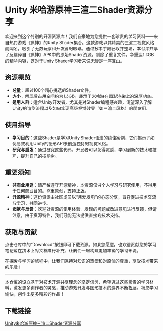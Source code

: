 # Unity 米哈游原神三渲二Shader资源分享

欢迎来到这个特别的开源资源库！我们自豪地为您提供一套珍贵的学习资料——来自热门游戏《原神》的Unity Shader集合。这款游戏以其精美的三渲二视觉风格而闻名，吸引了无数玩家和开发者的眼球。通过技术手段获取并整理，本仓库共享了反编译自《原神》APK中的原始Shader资源，剔除了重复文件，净重达1.3GB的精华内容，这对于Unity Shader学习者来说无疑是一座宝山。

## 资源概览

- **总量**：超过100个精心挑选的Shader文件。
- **大小**：解压后占用空间约为1.3GB，展示了米哈游在图形渲染上的深厚功底。
- **适用人群**：适合Unity开发者，尤其是对Shader编程感兴趣，渴望深入了解Unity的渲染流程以及如何实现高级视觉效果（如三渲二风格）的朋友们。

## 使用指导

- **学习目的**：这些Shader是学习Unity Shader语法的绝佳案例，它们揭示了如何高效利用Unity的图形API来创造独特的视觉风格。
- **研究与启发**：通过研究这些代码，开发者可以获得灵感，学习到新的技术和技巧，提升自己的技能树。
  
## 重要须知

- **非商业用途**：请严格遵守开源精神，本资源仅供个人学习与研究使用，不得用于任何商业目的。尊重原创，支持正版。
- **开源精神**：这份资源由社区成员以“用爱发电”的心态分享，旨在促进技术交流与学习，共同进步。
- **贡献与反馈**：欢迎对资源的使用体验、发现的问题或改进意见进行反馈，但请注意，由于资源特性，我们可能无法提供直接的技术支持。

## 获取与贡献

点击仓库中的“Download”按钮即可下载资源。如果您愿意，也欢迎贡献您的学习笔记或在技术上对文档进行补充，让我们一起构建更加丰富的学习环境。

在探索与学习的旅程中，让我们保持对知识的热爱和对原创的尊重，享受技术带来的乐趣！

---

本仓库的设立基于对技术开源共享理念的坚定信念，希望通过这些宝贵的学习材料，激发更多创作者的灵感，推动游戏开发与图形技术的边界不断拓展。祝您学习愉快，创作出更多精彩的作品！

## 下载链接

[Unity米哈游原神三渲二Shader资源分享](https://pan.quark.cn/s/e389b0a6bfe8)